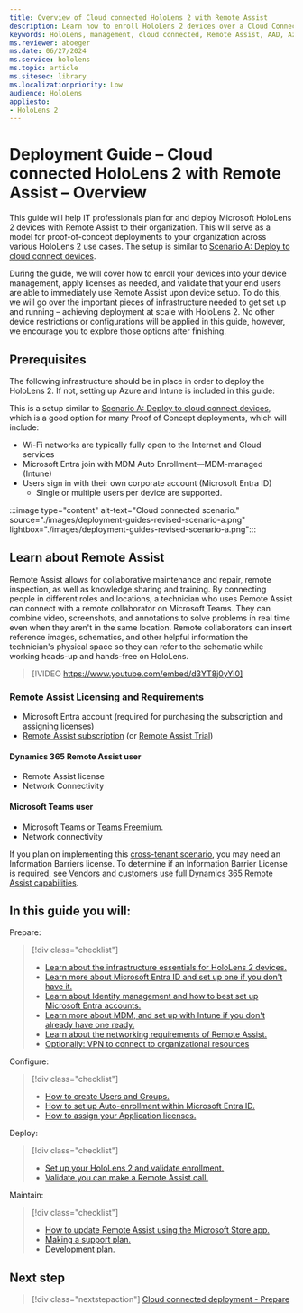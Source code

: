 ```yaml
---
title: Overview of Cloud connected HoloLens 2 with Remote Assist 
description: Learn how to enroll HoloLens 2 devices over a Cloud Connected network using Dynamics 365 Remote Assist.
keywords: HoloLens, management, cloud connected, Remote Assist, AAD, Azure AD, MDM, Mobile Device Management
ms.reviewer: aboeger
ms.date: 06/27/2024
ms.service: hololens
ms.topic: article
ms.sitesec: library
ms.localizationpriority: Low
audience: HoloLens
appliesto:
- HoloLens 2
---
```


# Deployment Guide – Cloud connected HoloLens 2 with Remote Assist – Overview

This guide will help IT professionals plan for and deploy Microsoft HoloLens 2 devices with Remote Assist to their organization. This will serve as a model for proof-of-concept deployments to your organization across various HoloLens 2 use cases. The setup is similar to [Scenario A: Deploy to cloud connect devices](common-scenarios.md#scenario-a). 

During the guide, we will cover how to enroll your devices into your device management, apply licenses as needed, and validate that your end users are able to immediately use Remote Assist upon device setup. To do this, we will go over the important pieces of infrastructure needed to get set up and running – achieving deployment at scale with HoloLens 2. No other device restrictions or configurations will be applied in this guide, however, we encourage you to explore those options after finishing.

## Prerequisites

The following infrastructure should be in place in order to deploy the HoloLens 2. If not, setting up Azure and Intune is included in this guide:

This is a setup similar to [Scenario A: Deploy to cloud connect devices](/hololens/common-scenarios#scenario-a), which is a good option for many Proof of Concept deployments, which will include:

- Wi-Fi networks are typically fully open to the Internet and Cloud services
- Microsoft Entra join with MDM Auto Enrollment—MDM-managed (Intune)
- Users sign in with their own corporate account (Microsoft Entra ID)
    - Single or multiple users per device are supported.

:::image type="content" alt-text="Cloud connected scenario." source="./images/deployment-guides-revised-scenario-a.png" lightbox="./images/deployment-guides-revised-scenario-a.png":::


## Learn about Remote Assist

Remote Assist allows for collaborative maintenance and repair, remote inspection, as well as knowledge sharing and training. By connecting people in different roles and locations, a technician who uses Remote Assist can connect with a remote collaborator on Microsoft Teams. They can combine video, screenshots, and annotations to solve problems in real time even when they aren't in the same location. Remote collaborators can insert reference images, schematics, and other helpful information the technician's physical space so they can refer to the schematic while working heads-up and hands-free on HoloLens.

> [!VIDEO https://www.youtube.com/embed/d3YT8j0yYl0]

### Remote Assist Licensing and Requirements

- Microsoft Entra account (required for purchasing the subscription and assigning licenses)
- [Remote Assist subscription](/dynamics365/mixed-reality/remote-assist/buy-and-deploy-remote-assist) (or [Remote Assist Trial](/dynamics365/mixed-reality/remote-assist/try-remote-assist))
    
#### Dynamics 365 Remote Assist user

- Remote Assist license
- Network Connectivity

#### Microsoft Teams user

- Microsoft Teams or [Teams Freemium](https://products.office.com/microsoft-teams/free).
- Network connectivity

If you plan on implementing this [cross-tenant scenario](/dynamics365/mixed-reality/remote-assist/cross-tenant-overview#scenario-2-leasing-services-to-other-tenants), you may need an Information Barriers license. To determine if an Information Barrier License is required, see [Vendors and customers use full Dynamics 365 Remote Assist capabilities](/dynamics365/mixed-reality/remote-assist/cross-tenant-licensing-implementation).

## In this guide you will:

Prepare:

> [!div class="checklist"]
> - [Learn about the infrastructure essentials for HoloLens 2 devices.](hololens2-cloud-connected-prepare.md#infrastructure-essentials)
> - [Learn more about Microsoft Entra ID and set up one if you don&#39;t have it.](hololens2-cloud-connected-prepare.md#azure-active-directory)
> - [Learn about Identity management and how to best set up Microsoft Entra accounts.](hololens2-cloud-connected-prepare.md#identity-management)
> - [Learn more about MDM, and set up with Intune if you don&#39;t already have one ready.](hololens2-cloud-connected-prepare.md#mobile-device-management)
> - [Learn about the networking requirements of Remote Assist.](hololens2-cloud-connected-prepare.md#network)
> - [Optionally: VPN to connect to organizational resources](hololens2-cloud-connected-prepare.md#optional-connect-your-hololens-to-vpn)

Configure:

> [!div class="checklist"]
> - [How to create Users and Groups.](hololens2-cloud-connected-configure.md#azure-users-and-groups)
> - [How to set up Auto-enrollment within Microsoft Entra ID.](hololens2-cloud-connected-configure.md#auto-enrollment-on-hololens-2)
> - [How to assign your Application licenses.](hololens2-cloud-connected-configure.md#application-licenses)

Deploy:

> [!div class="checklist"]
> - [Set up your HoloLens 2 and validate enrollment.](hololens2-cloud-connected-deploy.md#enrollment-validation)
> - [Validate you can make a Remote Assist call.](hololens2-cloud-connected-deploy.md#remote-assist-call-validation)

Maintain:

> [!div class="checklist"]
> - [How to update Remote Assist using the Microsoft Store app.](hololens2-cloud-connected-maintain.md#updates)
> - [Making a support plan.](hololens2-cloud-connected-maintain.md#support-plan)
> - [Development plan.](hololens2-cloud-connected-maintain.md#development-plan)

## Next step

> [!div class="nextstepaction"]
> [Cloud connected deployment - Prepare](hololens2-cloud-connected-prepare.md)
